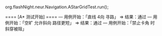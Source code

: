 org.flashNight.neur.Navigation.AStarGridTest.run();

==== [A* 测试开始] ====
— 用例开始：「直线 4向 寻路」
  ⇒ 结果：通过
— 用例开始：「空旷 允许斜向 路径更短」
  ⇒ 结果：通过
— 用例开始：「禁止卡角 时 斜穿被阻」

